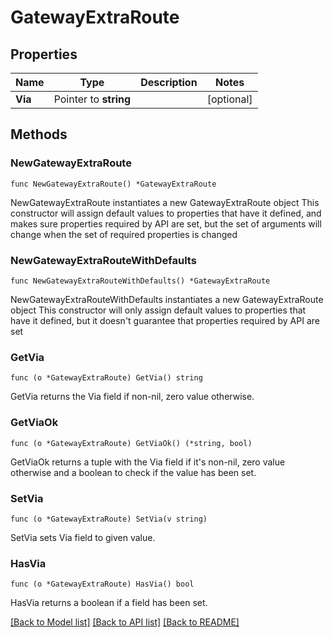 # GatewayExtraRoute

## Properties

Name | Type | Description | Notes
------------ | ------------- | ------------- | -------------
**Via** | Pointer to **string** |  | [optional] 

## Methods

### NewGatewayExtraRoute

`func NewGatewayExtraRoute() *GatewayExtraRoute`

NewGatewayExtraRoute instantiates a new GatewayExtraRoute object
This constructor will assign default values to properties that have it defined,
and makes sure properties required by API are set, but the set of arguments
will change when the set of required properties is changed

### NewGatewayExtraRouteWithDefaults

`func NewGatewayExtraRouteWithDefaults() *GatewayExtraRoute`

NewGatewayExtraRouteWithDefaults instantiates a new GatewayExtraRoute object
This constructor will only assign default values to properties that have it defined,
but it doesn't guarantee that properties required by API are set

### GetVia

`func (o *GatewayExtraRoute) GetVia() string`

GetVia returns the Via field if non-nil, zero value otherwise.

### GetViaOk

`func (o *GatewayExtraRoute) GetViaOk() (*string, bool)`

GetViaOk returns a tuple with the Via field if it's non-nil, zero value otherwise
and a boolean to check if the value has been set.

### SetVia

`func (o *GatewayExtraRoute) SetVia(v string)`

SetVia sets Via field to given value.

### HasVia

`func (o *GatewayExtraRoute) HasVia() bool`

HasVia returns a boolean if a field has been set.


[[Back to Model list]](../README.md#documentation-for-models) [[Back to API list]](../README.md#documentation-for-api-endpoints) [[Back to README]](../README.md)


